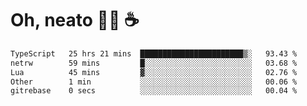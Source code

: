 # Oh, neato 🧑‍💻 ☕

<!--START_SECTION:waka-->

```txt
TypeScript   25 hrs 21 mins  ███████████████████████▒░   93.43 %
netrw        59 mins         █░░░░░░░░░░░░░░░░░░░░░░░░   03.68 %
Lua          45 mins         ▓░░░░░░░░░░░░░░░░░░░░░░░░   02.76 %
Other        1 min           ░░░░░░░░░░░░░░░░░░░░░░░░░   00.06 %
gitrebase    0 secs          ░░░░░░░░░░░░░░░░░░░░░░░░░   00.04 %
```

<!--END_SECTION:waka-->
